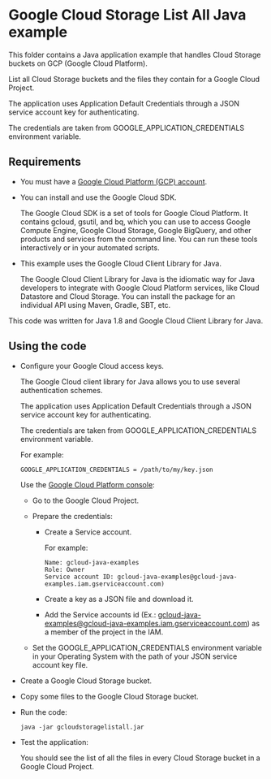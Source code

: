 # Google Cloud Storage List All Java example

This folder contains a Java application example that handles Cloud Storage buckets on GCP (Google Cloud Platform).

List all Cloud Storage buckets and the files they contain for a Google Cloud Project.

The application uses Application Default Credentials through a JSON service account key for authenticating.

The credentials are taken from GOOGLE_APPLICATION_CREDENTIALS environment variable.




## Requirements

* You must have a [Google Cloud Platform (GCP) account](http://cloud.google.com/).

* You can install and use the Google Cloud SDK.

  The Google Cloud SDK is a set of tools for Google Cloud Platform.
  It contains gcloud, gsutil, and bq, which you can use to access Google Compute Engine, Google Cloud Storage, Google BigQuery,
  and other products and services from the command line. You can run these tools interactively or in your automated scripts.

* This example uses the Google Cloud Client Library for Java.

  The Google Cloud Client Library for Java is the idiomatic way for Java developers to integrate with Google Cloud Platform services,
  like Cloud Datastore and Cloud Storage. You can install the package for an individual API using Maven, Gradle, SBT, etc.

This code was written for Java 1.8 and Google Cloud Client Library for Java.




## Using the code

* Configure your Google Cloud access keys.

  The Google Cloud client library for Java allows you to use several authentication schemes.

  The application uses Application Default Credentials through a JSON service account key for authenticating.

  The credentials are taken from GOOGLE_APPLICATION_CREDENTIALS environment variable.

  For example:
  
  ```
  GOOGLE_APPLICATION_CREDENTIALS = /path/to/my/key.json
  ```

  Use the [Google Cloud Platform console](http://cloud.google.com/):

  * Go to the Google Cloud Project. 

  * Prepare the credentials:
    * Create a Service account.
    
      For example:
      ```
      Name: gcloud-java-examples
      Role: Owner
      Service account ID: gcloud-java-examples@gcloud-java-examples.iam.gserviceaccount.com)
      ```

    * Create a key as a JSON file and download it.

    * Add the Service accounts id (Ex.: gcloud-java-examples@gcloud-java-examples.iam.gserviceaccount.com) as a member of the project in the IAM.
    
  * Set the GOOGLE_APPLICATION_CREDENTIALS environment variable in your Operating System with the path of your JSON service account key file.

* Create a Google Cloud Storage bucket.

* Copy some files to the Google Cloud Storage bucket.

* Run the code:

  ```
  java -jar gcloudstoragelistall.jar
  ```

* Test the application:

  You should see the list of all the files in every Cloud Storage bucket in a Google Cloud Project.
